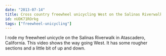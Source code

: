 ```yaml
---
date: "2013-07-14"
title: Cross country freewheel unicycling West on the Salinas Riverwalk 7-14-2013
id: nUDK71ROrkg
tags: ["freewheel-unicycling"]
---
```


I rode my freewheel unicycle on the Salinas Riverwalk in Atascadero, California. This video shows the way going West. It has some rougher sections and a little bit of up and down.
